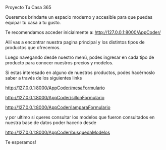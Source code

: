 Proyecto Tu Casa 365

Queremos brindarte un espacio moderno y accesible para que puedas equipar tu casa a tu gusto.

Te recomendamos acceder inicialmente a: http://127.0.0.1:8000/AppCoder/

Allí vas a encontrar nuestra pagina principal y los distintos tipos de productos que ofrecemos.

Luego navegando desde nuestro menú, podes ingresar en cada tipo de producto para conocer nuestros precios y modelos.

Si estas interesado en alguno de nuestros productos, podes hacérnoslo saber a través de los siguientes links

http://127.0.0.1:8000/AppCoder/mesaFormulario

http://127.0.0.1:8000/AppCoder/sillonFormulario

http://127.0.0.1:8000/AppCoder/lamparaFormulario

y por ultimo si queres consultar los modelos que fueron consultados en nuestra base de datos poder hacerlo desde

http://127.0.0.1:8000/AppCoder/busquedaModelos

Te esperamos!